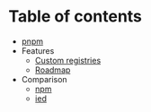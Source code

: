 # Table of contents

* [pnpm](../README.md)
* Features
  * [Custom registries](custom-registries.md)
  * [Roadmap](roadmap.md)
* Comparison
  * [npm](vs-npm.md)
  * [ied](vs-ied.md)
